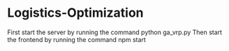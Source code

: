 # Logistics-Optimization

First start the server by running the command
python ga_vrp.py
Then start the frontend by running the command
npm start

